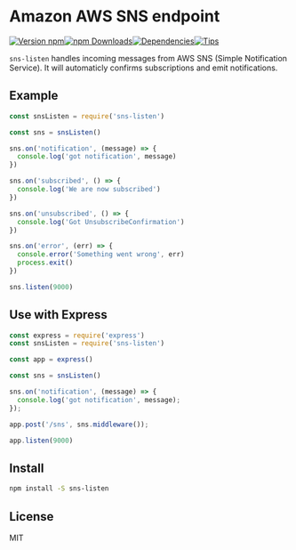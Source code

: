 # Amazon AWS SNS endpoint

[![Version npm](https://img.shields.io/npm/v/sns-listen.svg?style=flat-square)](https://www.npmjs.com/package/sns-listen)[![npm Downloads](https://img.shields.io/npm/dm/sns-listen.svg?style=flat-square)](https://www.npmjs.com/package/sns-listen)[![Dependencies](https://img.shields.io/david/tellnes/sns-listen.svg?style=flat-square)](https://david-dm.org/tellnes/sns-listen)[![Tips](http://img.shields.io/gratipay/tellnes.png?style=flat-square)](https://gratipay.com/~tellnes/)


`sns-listen` handles incoming messages from AWS SNS
(Simple Notification Service).
It will automaticly confirms subscriptions and emit notifications.


## Example

```js
const snsListen = require('sns-listen')

const sns = snsListen()

sns.on('notification', (message) => {
  console.log('got notification', message)
})

sns.on('subscribed', () => {
  console.log('We are now subscribed')
})

sns.on('unsubscribed', () => {
  console.log('Got UnsubscribeConfirmation')
})

sns.on('error', (err) => {
  console.error('Something went wrong', err)
  process.exit()
})

sns.listen(9000)
```


## Use with Express

```js
const express = require('express')
const snsListen = require('sns-listen')

const app = express()

const sns = snsListen()

sns.on('notification', (message) => {
  console.log('got notification', message);
});

app.post('/sns', sns.middleware());

app.listen(9000)
```


## Install

```bash
npm install -S sns-listen
```


## License

MIT
